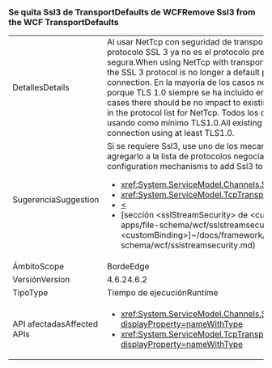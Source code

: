 ### <a name="remove-ssl3-from-the-wcf-transportdefaults"></a><span data-ttu-id="5b312-101">Se quita Ssl3 de TransportDefaults de WCF</span><span class="sxs-lookup"><span data-stu-id="5b312-101">Remove Ssl3 from the WCF TransportDefaults</span></span>

|   |   |
|---|---|
|<span data-ttu-id="5b312-102">Detalles</span><span class="sxs-lookup"><span data-stu-id="5b312-102">Details</span></span>|<span data-ttu-id="5b312-103">Al usar NetTcp con seguridad de transporte y un tipo de credencial de certificado, el protocolo SSL 3 ya no es el protocolo predeterminado para negociar una conexión segura.</span><span class="sxs-lookup"><span data-stu-id="5b312-103">When using NetTcp with transport security and a credential type of certificate, the SSL 3 protocol is no longer a default protocol used for negotiating a secure connection.</span></span> <span data-ttu-id="5b312-104">En la mayoría de los casos no debería afectar a las aplicaciones existentes, porque TLS 1.0 siempre se ha incluido en la lista de protocolos para NetTcp.</span><span class="sxs-lookup"><span data-stu-id="5b312-104">In most cases there should be no impact to existing apps as TLS 1.0 has always been included in the protocol list for NetTcp.</span></span> <span data-ttu-id="5b312-105">Todos los clientes deberían poder negociar una conexión usando como mínimo TLS1.0.</span><span class="sxs-lookup"><span data-stu-id="5b312-105">All existing clients should be able to negotiate a connection using at least TLS1.0.</span></span>|
|<span data-ttu-id="5b312-106">Sugerencia</span><span class="sxs-lookup"><span data-stu-id="5b312-106">Suggestion</span></span>|<span data-ttu-id="5b312-107">Si se requiere Ssl3, use uno de los mecanismos de configuración siguientes para agregarlo a la lista de protocolos negociados.</span><span class="sxs-lookup"><span data-stu-id="5b312-107">If Ssl3 is required, use one of the following configuration mechanisms to add Ssl3 to the list of negotiated protocols.</span></span><ul><li><xref:System.ServiceModel.Channels.SslStreamSecurityBindingElement.SslProtocols></li><li><xref:System.ServiceModel.TcpTransportSecurity.SslProtocols></li><li>[<](~/docs/framework/configure-apps/file-schema/wcf/transport-of-nettcpbinding.md)</li><li><span data-ttu-id="5b312-108">[sección &lt;sslStreamSecurity&gt; de &lt;customBinding&gt;]~/docs/framework/configure-apps/file-schema/wcf/sslstreamsecurity.md)</span><span class="sxs-lookup"><span data-stu-id="5b312-108">[&lt;sslStreamSecurity&gt; section of &lt;customBinding&gt;]~/docs/framework/configure-apps/file-schema/wcf/sslstreamsecurity.md)</span></span></li></ul>|
|<span data-ttu-id="5b312-109">Ámbito</span><span class="sxs-lookup"><span data-stu-id="5b312-109">Scope</span></span>|<span data-ttu-id="5b312-110">Borde</span><span class="sxs-lookup"><span data-stu-id="5b312-110">Edge</span></span>|
|<span data-ttu-id="5b312-111">Versión</span><span class="sxs-lookup"><span data-stu-id="5b312-111">Version</span></span>|<span data-ttu-id="5b312-112">4.6.2</span><span class="sxs-lookup"><span data-stu-id="5b312-112">4.6.2</span></span>|
|<span data-ttu-id="5b312-113">Tipo</span><span class="sxs-lookup"><span data-stu-id="5b312-113">Type</span></span>|<span data-ttu-id="5b312-114">Tiempo de ejecución</span><span class="sxs-lookup"><span data-stu-id="5b312-114">Runtime</span></span>|
|<span data-ttu-id="5b312-115">API afectadas</span><span class="sxs-lookup"><span data-stu-id="5b312-115">Affected APIs</span></span>|<ul><li><xref:System.ServiceModel.Channels.SslStreamSecurityBindingElement.SslProtocols?displayProperty=nameWithType></li><li><xref:System.ServiceModel.TcpTransportSecurity.SslProtocols?displayProperty=nameWithType></li></ul>|

